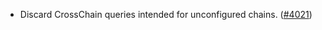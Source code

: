 - Discard CrossChain queries intended for unconfigured chains.
  ([\#4021](https://github.com/informalsystems/hermes/issues/4021))